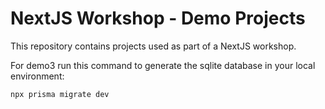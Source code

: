 # NextJS Workshop - Demo Projects

This repository contains projects used as part of a NextJS workshop.

For demo3 run this command to generate the sqlite database in your local environment:

```npx prisma migrate dev```
